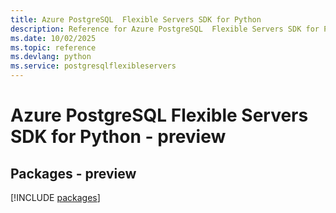 ```yaml
---
title: Azure PostgreSQL  Flexible Servers SDK for Python
description: Reference for Azure PostgreSQL  Flexible Servers SDK for Python
ms.date: 10/02/2025
ms.topic: reference
ms.devlang: python
ms.service: postgresqlflexibleservers
---
```

# Azure PostgreSQL  Flexible Servers SDK for Python - preview
## Packages - preview
[!INCLUDE [packages](postgresql--flexible-servers-index.md)]